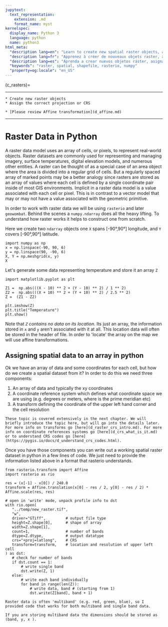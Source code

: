 ```yaml
---
jupytext:
  text_representation:
    extension: .md
    format_name: myst
kernelspec:
  display_name: Python 3
  language: python
  name: python3
html_meta:
  "description lang=en": "Learn to create new spatial raster objects, assign projections or CRS."
  "description lang=fr": "Apprenez à créer de nouveaux objets raster, à attribuer des projections ou CRS."
  "description lang=es": "Aprenda a crear nuevos objetos ráster, asignar proyecciones o CRS."
  "keywords": "raster, spatial, shapefile, rasterio, numpy"
  "property=og:locale": "en_US"
---
```


(c_rasters)=
 
----------------

```{admonition} Learning Objectives
* Create new raster objects 
* Assign the correct projection or CRS
```
```{admonition} Review
* [Please review Affine transformation](d_affine.md)
```
----------------

# Raster Data in Python
A raster data model uses an array of cells, or pixels, to represent real-world objects. Raster datasets are commonly used for representing and managing imagery, surface temperatures, digital elevation models, and numerous other entities. A raster can be thought of as a special case of an area object where the area is divided into a regular grid of cells. But a regularly spaced array of marked points may be a better analogy since rasters are stored as an array of values where each cell is defined by a single coordinate pair inside of most GIS environments. Implicit in a raster data model is a value associated with each cell or pixel. This is in contrast to a vector model that may or may not have a value associated with the geometric primitive.

In order to work with raster data we will be using `rasterio` and later `geowombat`. Behind the scenes a `numpy.ndarray` does all the heavy lifting. To understand how raster works it helps to construct one from scratch. 

Here we create two `ndarray` objects one `X` spans [-90&deg;,90&deg;] longitude, and `Y` covers [-90&deg;,90&deg;] latitude. 

 ```{code-cell} ipython3
import numpy as np
x = np.linspace(-90, 90, 6)
y = np.linspace(90, -90, 6)
X, Y = np.meshgrid(x, y)
X
```

Let's generate some data representing temperature and store it an array `Z`

```{code-cell} ipython3
import matplotlib.pyplot as plt

Z1 =  np.abs(((X - 10) ** 2 + (Y - 10) ** 2) / 1 ** 2)
Z2 =  np.abs(((X + 10) ** 2 + (Y + 10) ** 2) / 2.5 ** 2)
Z =  (Z1 - Z2)

plt.imshow(Z)
plt.title("Temperature")
plt.show()
``` 
Note that *`Z` contains no data on its location*. Its just an array, the information stored in `x` and `y` aren't associated with it at all. This location data will often be stored in the header of file. In order to 'locate' the array on the map we will use affine transformations. 



## Assigning spatial data to an array in python
Ok we have an array of data and some coordinates for each cell, but how do we create a spatial dataset from it? In order to do this we need three components:

1) An array of data and typically the xy coordinates
2) A coordinate reference system which defines what coordinate space we are using (e.g. degrees or meters, where is the prime meridian etc)
3) A transform defining the coordinate of the upper left hand corner and the cell resolution

```{note}
These topic is covered extensively in the next chapter. We will briefly introduce the topic here, but will go into the details later. For more info on transforms go [here](d_raster_crs_intro.md). For more info on coordinate references systems go [here](d_crs_what_is_it.md) or to understand CRS codes go [here](https://pygis.io/docs/d_understand_crs_codes.html).
```

Once you have those components you can write out a working spatial raster dataset in python in a few lines of code. We just need to provide the information listed above in a format that rasterio understands. 


 ```{code-cell} ipython3
from rasterio.transform import Affine
import rasterio as rio

res = (x[-1] - x[0]) / 240.0
transform = Affine.translation(x[0] - res / 2, y[0] - res / 2) * Affine.scale(res, res)

# open in 'write' mode, unpack profile info to dst
with rio.open(
    "../temp/new_raster.tif",
    "w",
    driver="GTiff",         # output file type
    height=Z.shape[0],      # shape of array
    width=Z.shape[1],
    count=1,                # number of bands
    dtype=Z.dtype,          # output datatype
    crs="+proj=latlong",    # CRS
    transform=transform,    # location and resolution of upper left cell
) as dst:
    # check for number of bands
    if dst.count == 1:
        # write single band
        dst.write(Z, 1)
    else:
        # write each band individually
        for band in range(len(Z)):
            # write data, band # (starting from 1)
            dst.write(Z[band], band + 1)
```

```{note}
Raster data is often 'multiband' (e.g. red, green, blue), so I provided code that works for both multiband and single band data. 

If you are storing multiband data the dimensions should be stored as (band, y, x ).
```